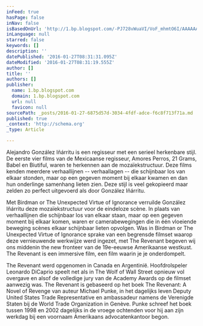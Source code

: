 ```yaml
---
inFeed: true
hasPage: false
inNav: false
isBasedOnUrl: 'http://1.bp.blogspot.com/-PJ728vWuaVI/VoF_mhmtO6I/AAAAAAAACc4/l3p1-2Uy7Qk/s1600/the_revenant_56156256_st_3_s-high.jpg'
inLanguage: null
starred: false
keywords: []
description: ''
datePublished: '2016-01-27T08:31:31.095Z'
dateModified: '2016-01-27T08:31:19.555Z'
author: []
title: ''
authors: []
publisher:
  name: 1.bp.blogspot.com
  domain: 1.bp.blogspot.com
  url: null
  favicon: null
sourcePath: _posts/2016-01-27-6875d57d-3034-4fdf-adce-f6c8f713f71a.md
published: true
_context: 'http://schema.org'
_type: Article

---
```

Alejandro González Iñárritu is een regisseur met een serieel herkenbare stijl. De eerste vier films van de Mexicaanse regisseur, Amores Perros, 21 Grams, Babel en Biutiful, waren te herkennen aan de mozaïekstructuur. Deze films kenden meerdere verhaallijnen -- verhaallagen -- die schijnbaar los van elkaar stonden, maar op een gegeven moment bij elkaar kwamen en dan hun onderlinge samenhang lieten zien. Deze stijl is veel gekopieerd maar zelden zo perfect uitgevoerd als door González Iñárritu. 

Met Birdman or The Unexpected Virtue of Ignorance verruilde González Iñárritu deze mozaïekstructuur voor de eindeloze scène. In plaats van verhaallijnen die schijnbaar los van elkaar staan, maar op een gegeven moment bij elkaar komen, waren er camerabewegingen die in één vloeiende beweging scènes elkaar schijnbaar lieten opvolgen. Was in Birdman or The Unexpected Virtue of Ignorance sprake van een begrensde filmset waarop deze vernieuwende werkwijze werd ingezet, met The Revenant begeven wij ons middenin the new fronteer van de 19e-eeuwse Amerikaanse westkust. The Revenant is een immersive film, een film waarin je je onderdompelt. 

The Revenant werd opgenomen in Canada en Argentinië. Hoofdrolspeler Leonardo DiCaprio speelt net als in The Wolf of Wall Street opnieuw vol overgave en alsof de volledige jury van de Academy Awards op de filmset aanwezig was. The Revenant is gebaseerd op het boek The Revenant: A Novel of Revenge van auteur Michael Punke, in het dagelijks leven Deputy United States Trade Representative en ambassadeur namens de Verenigde Staten bij de World Trade Organization in Genève. Punke schreef het boek tussen 1998 en 2002 dagelijks in de vroege ochtenden voor hij aan zijn werkdag bij een voornaam Amerikaans advocatenkantoor begon.